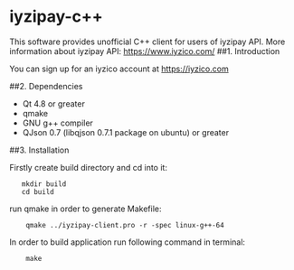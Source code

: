 # iyzipay-c++
This software provides unofficial C++ client for users of iyzipay API.
More information about iyzipay API: https://www.iyzico.com/
##1. Introduction

You can sign up for an iyzico account at https://iyzico.com

##2. Dependencies

 - Qt 4.8 or greater
 - qmake
 - GNU g++ compiler
 - QJson 0.7 (libqjson 0.7.1 package on ubuntu) or greater

##3. Installation

Firstly create build directory and cd into it:
```
   mkdir build
   cd build
```
run qmake in order to generate Makefile:
```
    qmake ../iyzipay-client.pro -r -spec linux-g++-64
```
In order to build application run following command in terminal:

```
    make
```


